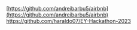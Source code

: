 [https://github.com/andreibarbu5/airbnb](https://github.com/andreibarbu5/airbnb) <br/>
https://github.com/haraldo07/EY-Hackathon-2023
